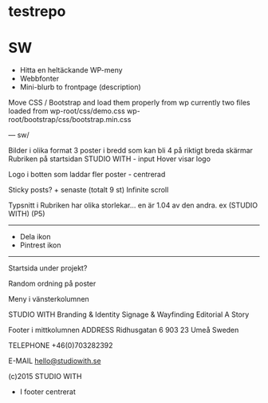 testrepo
========

SW
========

- Hitta en heltäckande WP-meny
- Webbfonter
- Mini-blurb to frontpage (description)

Move CSS / Bootstrap and load them properly from wp
currently two files loaded from wp-root/css/demo.css
	     wp-root/bootstrap/css/bootstrap.min.css



—
sw/

Bilder i olika format
3 poster i bredd som kan bli 4 på riktigt breda skärmar
Rubriken på startsidan STUDIO WITH - input
Hover visar logo

Logo i botten som laddar fler poster - centrerad

Sticky posts? + senaste (totalt 9 st)
Infinite scroll

Typsnitt i Rubriken har olika storlekar...
en är 1.04 av den andra.
ex (STUDIO WITH) (P5)

-----
- Dela ikon
- Pintrest ikon
-----

Startsida under projekt?

Random ordning på poster



Meny i vänsterkolumnen

STUDIO WITH
Branding & Identity
Signage & Wayfinding
Editorial
A Story

Footer i mittkolumnen
ADDRESS
Ridhusgatan 6
903 23 Umeå
Sweden

TELEPHONE
+46(0)703282392

E-MAIL
hello@studiowith.se


(c)2015 STUDIO WITH 
- I footer centrerat
